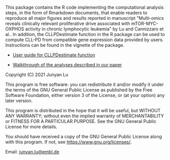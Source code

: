 This package contains the R code implementing the computational analysis steps, in the form of Rmarkdown documents, that enable readers to reproduce all major figures and results reported in manuscript "Multi-omics reveals clinically relevant proliferative drive associated with mTOR-MYC-OXPHOS activity in chronic lymphocytic leukemia" by Lu and Cannizzaro et al.. In addition, the CLLPDestimate function in the R package can be used to compute CLL-PD from compatible gene expression data provided by users. Instructions can be found in the vignette of the package. 

* [User guide for CLLPDestimate function](./vignettes/CLLPDestimate.html)

* [Walkthrough of the analyses described in our paper](./vignettes/analysisProcedure.html)


Copyright (C) 2021  Junyan Lu

This program is free software: you can redistribute it and/or modify
it under the terms of the GNU General Public License as published by
the Free Software Foundation, either version 3 of the License, or
(at your option) any later version.

This program is distributed in the hope that it will be useful,
but WITHOUT ANY WARRANTY; without even the implied warranty of
MERCHANTABILITY or FITNESS FOR A PARTICULAR PURPOSE.  See the
GNU General Public License for more details.

You should have received a copy of the GNU General Public License
along with this program.  If not, see <https://www.gnu.org/licenses/>.

Email: junyan.lu@embl.de
